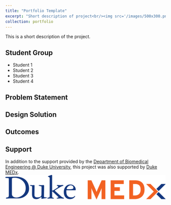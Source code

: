 ```yaml
---
title: "Portfolio Template"
excerpt: "Short description of project<br/><img src='/images/500x300.png'>"
collection: portfolio
---
```


This is a short description of the project.

## Student Group
* Student 1
* Student 2
* Student 3
* Student 4

## Problem Statement

## Design Solution

## Outcomes

## Support
In addition to the support provided by the [Department of Biomedical Engineering @ Duke University](https://bme.duke.edu), this project was also supported by [Duke MEDx](https://medx.duke.edu).
<br/>
<img src='/images/MEDx-Logo-CMYK-Horizontal-Standard.png'>
